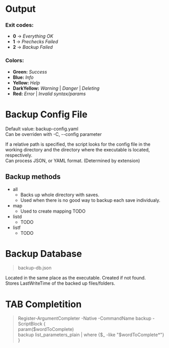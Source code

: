 # Output
### Exit codes:
 - **0** -> _Everything OK_  
 - **1** -> _Prechecks Failed_  
 - **2** -> _Backup Failed_  

### Colors:
 - **Green:**  _Success_  
 - **Blue:**  _Info_  
 - **Yellow:**  _Help_  
 - **DarkYellow:**  _Warning_ | _Danger_ | _Deleting_  
 - **Red:**  _Error_ | _Invalid syntax/params_  
  
  
   
# Backup Config File
Default value: backup-config.yaml  
Can be overriden with -C, --config parameter  

If a relative path is specified, the script looks for the config file in the working directory and the directory where the executable is located, respectively.    
Can process JSON, or YAML format. (Determined by extension)

## Backup methods
 - all  
   - Backs up whole directory with saves.  
   - Used when there is no good way to backup each save individualy.  
 - map  
   - Used to create mapping TODO  
 - listd  
   - TODO  
 - listf  
   - TODO  

# Backup Database 
> backup-db.json

Located in the same place as the executable.
Created if not found.  
Stores LastWriteTime of the backed up files/folders.


# TAB Completition
> Register-ArgumentCompleter -Native -CommandName backup -ScriptBlock {  
>   param($wordToComplete)  
>   backup list_parameters_plain | where {$_ -like "$wordToComplete*"}  
> }  
